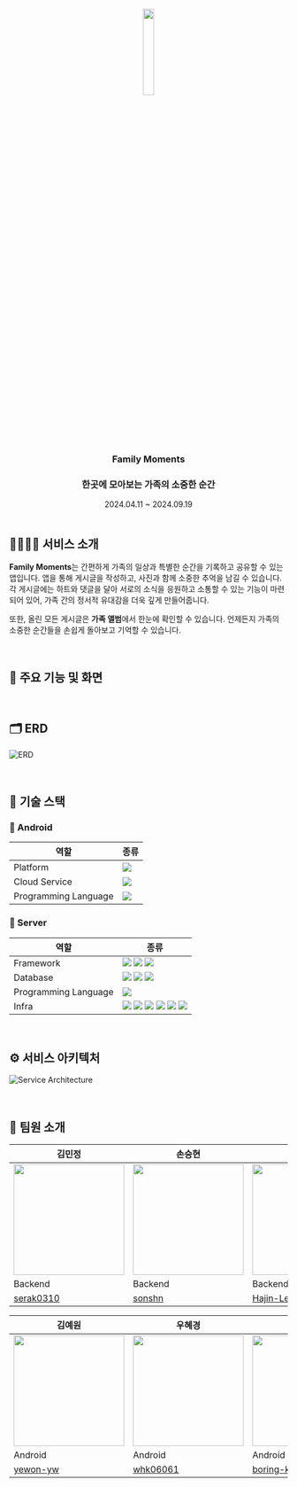 <div align="center">
<br />
<img src="https://github.com/user-attachments/assets/acd9f7c0-8a9d-491a-a25e-f305cbc3a687" width="20%"/>
<br />
</div>
<div align="center">
<h3><b>Family Moments</b></h3>
<h3><b>한곳에 모아보는 가족의 소중한 순간</b></h3>
2024.04.11 ~ 2024.09.19
</div>

</br>

## 👨‍👩‍👧‍👦 서비스 소개
**Family Moments**는 간편하게 가족의 일상과 특별한 순간을 기록하고 공유할 수 있는 앱입니다. 앱을 통해 게시글을 작성하고, 사진과 함께 소중한 추억을 남길 수 있습니다. 각 게시글에는 하트와 댓글을 달아 서로의 소식을 응원하고 소통할 수 있는 기능이 마련되어 있어, 가족 간의 정서적 유대감을 더욱 깊게 만들어줍니다.

또한, 올린 모든 게시글은 **가족 앨범**에서 한눈에 확인할 수 있습니다. 언제든지 가족의 소중한 순간들을 손쉽게 돌아보고 기억할 수 있습니다.

</br>

## 🌟 주요 기능 및 화면

</br>

## 🗂️ ERD
![ERD](https://github.com/user-attachments/assets/91b64eac-ad84-4830-818a-1b1c8d7ebd7d)

</br>

## 🔧 기술 스택

### 🤖 Android

| 역할 | 종류 |
| --- | --- |
| Platform | <img src="https://img.shields.io/badge/android-34A853?style=for-the-badge&logo=android&logoColor=white"> |
| Cloud Service | <img src="https://img.shields.io/badge/firebase-DD2C00?style=for-the-badge&logo=firebase&logoColor=white"> |
| Programming Language | <img src="https://img.shields.io/badge/kotlin-7F52FF?style=for-the-badge&logo=kotlin&logoColor=white"> |


### 💽 Server

| 역할 | 종류 |
| --- | --- |
| Framework | <img src="https://img.shields.io/badge/springboot-6DB33F?style=for-the-badge&logo=springboot&logoColor=white"> <img src="https://img.shields.io/badge/Spring Data JPA-6DB33F?style=for-the-badge&logo=spring&logoColor=white"> <img src="https://img.shields.io/badge/Spring Security-6DB33F?style=for-the-badge&logo=Spring Security&logoColor=white"> |
| Database | <img src="https://img.shields.io/badge/MySQL-4479A1?style=for-the-badge&logo=MySQL&logoColor=white"> <img src="https://img.shields.io/badge/Redis-DC382D?style=for-the-badge&logo=Redis&logoColor=white"> <img src="https://img.shields.io/badge/MongoDB-47A248?style=for-the-badge&logo=MongoDB&logoColor=white"> |
| Programming Language | <img src="https://img.shields.io/badge/java-007396?style=for-the-badge&logo=OpenJDK&logoColor=white"> |
| Infra | <img src="https://img.shields.io/badge/Amazon EC2-FF9900?style=for-the-badge&logo=Amazon EC2&logoColor=white"> <img src="https://img.shields.io/badge/Amazon RDS-527FFF?style=for-the-badge&logo=Amazon RDS&logoColor=white"> <img src="https://img.shields.io/badge/Amazon S3-569A31?style=for-the-badge&logo=Amazon S3&logoColor=white"> <img src="https://img.shields.io/badge/Amazon Lambda-FF9900?style=for-the-badge&logo=awslambda&logoColor=white"> <img src="https://img.shields.io/badge/nginx-%23009639.svg?style=for-the-badge&logo=nginx&logoColor=white"> <img src="https://img.shields.io/badge/MongoDB Atlas-47A248?style=for-the-badge&logo=mongodb&logoColor=white"> |

</br>

## ⚙️ 서비스 아키텍처
![Service Architecture](https://github.com/user-attachments/assets/addfe065-e9e1-4d12-af9f-0f895fde5924)

</br>

## 👥 팀원 소개

| 김민정  |  손승현  | 이하진  |  정유영    |  한서영    |
| ----| -------| ---- | ------- | ------ |
| <img width="200px" src="https://avatars.githubusercontent.com/serak0310" /> | <img width="200px" src="https://avatars.githubusercontent.com/sonshn" />  | <img width="200px" src="https://avatars.githubusercontent.com/Hajin-Lee0406" /> | <img width="200px" src="https://avatars.githubusercontent.com/spacewalk00" />  |  <img width="200px" src="https://avatars.githubusercontent.com/zzo3ozz" /> |
| Backend | Backend | Backend  | Backend | Backend, DevOps |
| [serak0310](https://github.com/serak0310) | [sonshn](https://github.com/sonshn) | [Hajin-Lee0406](https://github.com/Hajin-Lee0406) | [spacewalk00](https://github.com/spacewalk00) | [zzo3ozz](https://github.com/zzo3ozz) |

| 김예원   |  우혜경   | 진강민 |
| -------| ---------| ----- | 
| <img width="200px" src="https://avatars.githubusercontent.com/yewon-yw" /> | <img width="200px" src="https://avatars.githubusercontent.com/whk06061" /> | <img width="200px" src="https://avatars.githubusercontent.com/boring-km" />  |  
| Android  | Android | Android  |
| [yewon-yw](https://github.com/yewon-yw) | [whk06061](https://github.com/whk06061)  | [boring-km](https://github.com/boring-km) |

